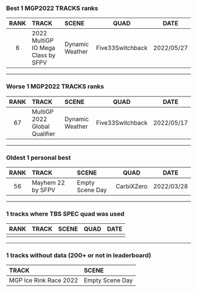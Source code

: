 ### Best 1 MGP2022 TRACKS ranks
|RANK|TRACK|SCENE|QUAD|DATE|
|:---:|:---|:---|:---:|:---:|
|6|2022 MultiGP IO Mega Class by SFPV|Dynamic Weather|Five33Switchback|2022/05/27|
---
### Worse 1 MGP2022 TRACKS ranks
|RANK|TRACK|SCENE|QUAD|DATE|
|:---:|:---|:---|:---:|:---:|
|67|MultiGP 2022 Global Qualifier|Dynamic Weather|Five33Switchback|2022/05/17|
---
### Oldest 1 personal best
|RANK|TRACK|SCENE|QUAD|DATE|
|:---:|:---|:---|:---:|:---:|
|56|Mayhem 22 by SFPV|Empty Scene Day|CarbiXZero|2022/03/28|
---
### 1 tracks where TBS SPEC quad was used
|RANK|TRACK|SCENE|QUAD|DATE|
|:---:|:---|:---|:---:|:---:|
||||||
---
### 1 tracks without data (200+ or not in leaderboard)
|TRACK|SCENE|
|:---|:---|
|MGP Ice Rink Race 2022|Empty Scene Day|
